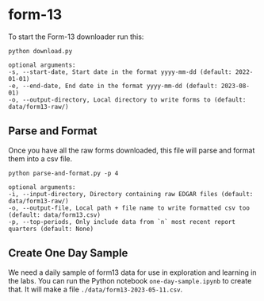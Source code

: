 # form-13
To start the Form-13 downloader run this:

```python download.py```

```
optional arguments:
-s, --start-date, Start date in the format yyyy-mm-dd (default: 2022-01-01)
-e, --end-date, End date in the format yyyy-mm-dd (default: 2023-08-01)
-o, --output-directory, Local directory to write forms to (default: data/form13-raw/)
```

## Parse and Format
Once you have all the raw forms downloaded, this file will parse and format them into a csv file.

```python parse-and-format.py -p 4```

```
optional arguments:
-i, --input-directory, Directory containing raw EDGAR files (default: data/form13-raw/)
-o, --output-file, Local path + file name to write formatted csv too (default: data/form13.csv)
-p, --top-periods, Only include data from `n` most recent report quarters (default: None)
```

## Create One Day Sample
We need a daily sample of form13 data for use in exploration and learning in the labs.  You can run the Python notebook `one-day-sample.ipynb` to create that. It will make a file `./data/form13-2023-05-11.csv`.
